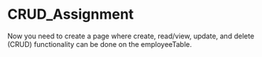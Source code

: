 # CRUD_Assignment
Now you need to create a page where create, read/view, update, and delete (CRUD) functionality can be done on the employeeTable.
